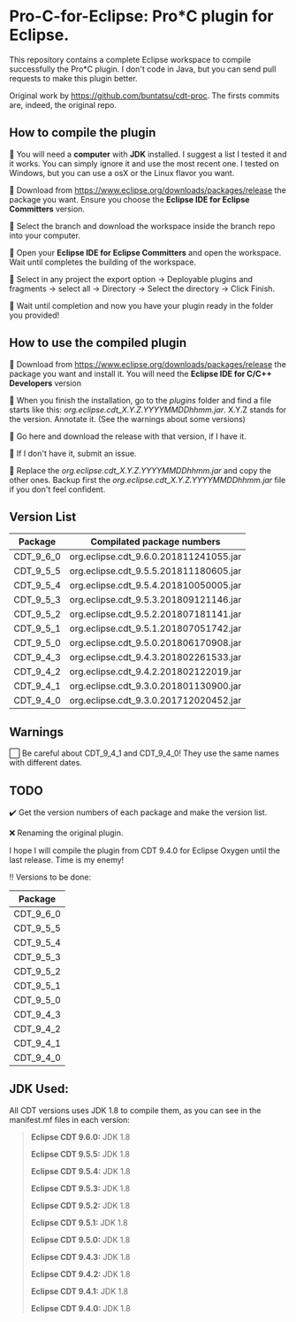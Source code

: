 # Pro-C-for-Eclipse: Pro*C plugin for Eclipse.

This repository contains a complete Eclipse workspace to compile successfully the Pro*C plugin.
I don't code in Java, but you can send pull requests to make this plugin better.

Original work by https://github.com/buntatsu/cdt-proc. The firsts commits are, indeed, the original repo.

## How to compile the plugin

🔘 You will need a **computer** with **JDK** installed. I suggest a list I tested it and it works. You can simply ignore it and use the most recent one. I tested on Windows, but you can use a osX or the Linux flavor you want.

🔘 Download from https://www.eclipse.org/downloads/packages/release the package you want. Ensure you choose the **Eclipse IDE for Eclipse Committers** version.

🔘 Select the branch and download the workspace inside the branch repo into your computer.

🔘 Open your **Eclipse IDE for Eclipse Committers** and open the workspace. Wait until completes the building of the workspace.

🔘 Select in any project the export option -> Deployable plugins and fragments -> select all -> Directory -> Select the directory -> Click Finish.

🔘 Wait until completion and now you have your plugin ready in the folder you provided!

## How to use the compiled plugin

🔘 Download from https://www.eclipse.org/downloads/packages/release the package you want and install it. You will need the **Eclipse IDE for C/C++ Developers** version

🔘 When you finish the installation, go to the *plugins* folder and find a file starts like this: _org.eclipse.cdt_X.Y.Z.YYYYMMDDhhmm.jar_. X.Y.Z stands for the version. Annotate it. (See the warnings about some versions)

🔘 Go here and download the release with that version, if I have it.

🔘 If I don't have it, submit an issue.

🔘 Replace the _org.eclipse.cdt_X.Y.Z.YYYYMMDDhhmm.jar_ and copy the other ones. Backup first the _org.eclipse.cdt_X.Y.Z.YYYYMMDDhhmm.jar_ file if you don't feel confident.

## Version List

| Package   | Compilated package numbers             |
|-----------|----------------------------------------|
| CDT_9_6_0 | org.eclipse.cdt_9.6.0.201811241055.jar |
| CDT_9_5_5 | org.eclipse.cdt_9.5.5.201811180605.jar |
| CDT_9_5_4 | org.eclipse.cdt_9.5.4.201810050005.jar |
| CDT_9_5_3 | org.eclipse.cdt_9.5.3.201809121146.jar |
| CDT_9_5_2 | org.eclipse.cdt_9.5.2.201807181141.jar |
| CDT_9_5_1 | org.eclipse.cdt_9.5.1.201807051742.jar |
| CDT_9_5_0 | org.eclipse.cdt_9.5.0.201806170908.jar |
| CDT_9_4_3 | org.eclipse.cdt_9.4.3.201802261533.jar |
| CDT_9_4_2 | org.eclipse.cdt_9.4.2.201802122019.jar |
| CDT_9_4_1 | org.eclipse.cdt_9.3.0.201801130900.jar |
| CDT_9_4_0 | org.eclipse.cdt_9.3.0.201712020452.jar |

## Warnings

⬜️ Be careful about CDT_9_4_1 and CDT_9_4_0! They use the same names with different dates.

## TODO

✔️ Get the version numbers of each package and make the version list.

❌️ Renaming the original plugin.

I hope I will compile the plugin from CDT 9.4.0 for Eclipse Oxygen until the last release. Time is my enemy!

‼️ Versions to be done:

| Package   |
|-----------|
| CDT_9_6_0 |
| CDT_9_5_5 |
| CDT_9_5_4 |
| CDT_9_5_3 |
| CDT_9_5_2 |
| CDT_9_5_1 |
| CDT_9_5_0 |
| CDT_9_4_3 |
| CDT_9_4_2 |
| CDT_9_4_1 |
| CDT_9_4_0 |

## JDK Used:

All CDT versions uses JDK 1.8 to compile them, as you can see in the manifest.mf files in each version:

> **Eclipse CDT 9.6.0:** JDK 1.8
>
> **Eclipse CDT 9.5.5:** JDK 1.8
>
> **Eclipse CDT 9.5.4:** JDK 1.8
>
> **Eclipse CDT 9.5.3:** JDK 1.8
>
> **Eclipse CDT 9.5.2:** JDK 1.8
>
> **Eclipse CDT 9.5.1:** JDK 1.8
>
> **Eclipse CDT 9.5.0:** JDK 1.8
>
> **Eclipse CDT 9.4.3:** JDK 1.8
>
> **Eclipse CDT 9.4.2:** JDK 1.8
>
> **Eclipse CDT 9.4.1:** JDK 1.8
>
> **Eclipse CDT 9.4.0:** JDK 1.8
